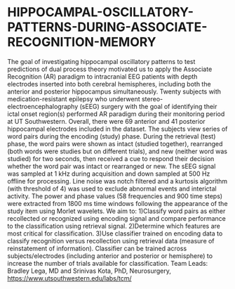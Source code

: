 # HIPPOCAMPAL-OSCILLATORY-PATTERNS-DURING-ASSOCIATE-RECOGNITION-MEMORY

The goal of investigating hippocampal oscillatory patterns to test predictions of dual process theory motivated us to apply the Associate Recognition (AR) paradigm to intracranial EEG patients with depth electrodes inserted into both cerebral hemispheres, including both the anterior and posterior hippocampus simultaneously. Twenty subjects with medication-resistant epilepsy who underwent stereo-electroencephalography (sEEG) surgery with the goal of identifying their ictal onset region(s) performed AR paradigm during their monitoring period at UT Southwestern. Overall, there were 69 anterior and 41 posterior hippocampal electrodes included in the dataset. The subjects view series of word pairs during the encoding (study) phase. During the retrieval (test) phase, the word pairs were shown as intact (studied together), rearranged (both words were studies but on different trials), and new (neither word was studied) for two seconds, then received a cue to respond their decision whether the word pair was intact or rearranged or new. The sEEG signal was sampled at 1 kHz during acquisition and down sampled at 500 Hz offline for processing. Line noise was notch filtered and a kurtosis algorithm (with threshold of 4) was used to exclude abnormal events and interictal activity. The power and phase values (58 frequencies and 900 time steps) were extracted from 1800 ms time windows following the appearance of the study item using Morlet wavelets. We aim to:
1)Classify word pairs as either recollected or recognized using encoding signal and compare performance to the classification using retrieval signal.
2)Determine which features are most critical for classification.
3)Use classifier trained on encoding data to classify recognition versus recollection using retrieval data (measure of reinstatement of information).
Classifier can be trained across subjects/electrodes (including anterior and posterior or hemisphere) to increase the number of trials available for classification. 
Team Leads: Bradley Lega, MD and Srinivas Kota, PhD, Neurosurgery, https://www.utsouthwestern.edu/labs/tcm/ 
